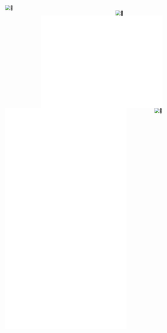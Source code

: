 <img align="left" width="390" alt="🦑" src="https://64.media.tumblr.com/62710c9aed5c3f4b7d23700e39bf13a6/ac2a7e65e2f3ff68-50/s540x810/41fb833ef965bec6fbfb06bc9199fa0455457726.gifv">
<img align="right" width="150" alt="🦑" src="https://count.getloli.com/get/@:linuxmobile?theme=rule34">

<img align="right" width="390" alt="🦑" src="/medias.svg">

<img align="left" width="390" alt="🦑" src="/general.svg">

<img align="right" alt="🦑" src="https://user-images.githubusercontent.com/22963968/114021347-e3c48b80-9870-11eb-8bc8-998bf39b4d0d.png">
